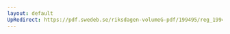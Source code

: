 ```yaml
---
layout: default
UpRedirect: https://pdf.swedeb.se/riksdagen-volumeG-pdf/199495/reg_199495_JoU.pdf
---
```

